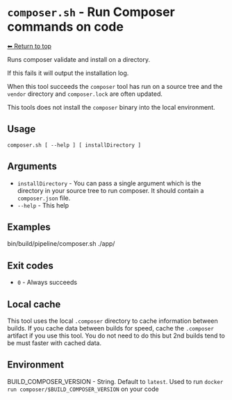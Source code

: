 
# `composer.sh` - Run Composer commands on code

[⬅ Return to top](index.md)

Runs composer validate and install on a directory.

If this fails it will output the installation log.

When this tool succeeds the `composer` tool has run on a source tree and the `vendor` directory and `composer.lock` are often updated.

This tools does not install the `composer` binary into the local environment.

## Usage

    composer.sh [ --help ] [ installDirectory ]

## Arguments

- `installDirectory` - You can pass a single argument which is the directory in your source tree to run composer. It should contain a `composer.json` file.
- `--help` - This help

## Examples

bin/build/pipeline/composer.sh ./app/

## Exit codes

- `0` - Always succeeds

## Local cache

This tool uses the local `.composer` directory to cache information between builds. If you cache data between builds for speed, cache the `.composer` artifact if you use this tool. You do not need to do this but 2nd builds tend to be must faster with cached data.

## Environment

BUILD_COMPOSER_VERSION - String. Default to `latest`. Used to run `docker run composer/$BUILD_COMPOSER_VERSION` on your code
